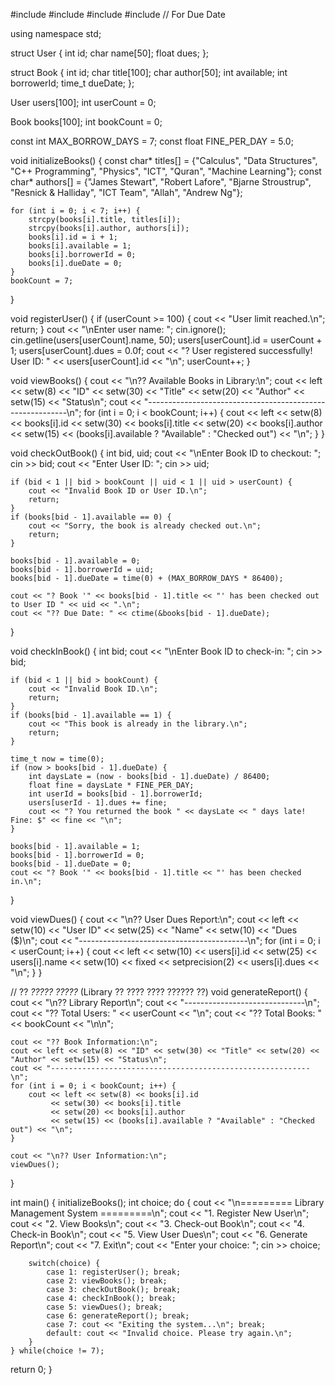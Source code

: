 #include <iostream>
#include <cstring>
#include <iomanip>
#include <ctime> // For Due Date

using namespace std;

struct User {
    int id;
    char name[50];
    float dues;
};

struct Book {
    int id;
    char title[100];
    char author[50];
    int available;
    int borrowerId;
    time_t dueDate;
};

User users[100];
int userCount = 0;

Book books[100];
int bookCount = 0;

const int MAX_BORROW_DAYS = 7;
const float FINE_PER_DAY = 5.0;

void initializeBooks() {
    const char* titles[] = {"Calculus", "Data Structures", "C++ Programming", "Physics", "ICT", "Quran", "Machine Learning"};
    const char* authors[] = {"James Stewart", "Robert Lafore", "Bjarne Stroustrup", "Resnick & Halliday", "ICT Team", "Allah", "Andrew Ng"};
    
    for (int i = 0; i < 7; i++) {
        strcpy(books[i].title, titles[i]);
        strcpy(books[i].author, authors[i]);
        books[i].id = i + 1;
        books[i].available = 1;
        books[i].borrowerId = 0;
        books[i].dueDate = 0;
    }
    bookCount = 7;
}

void registerUser() {
    if (userCount >= 100) {
        cout << "User limit reached.\n";
        return;
    }
    cout << "\nEnter user name: ";
    cin.ignore();
    cin.getline(users[userCount].name, 50);
    users[userCount].id = userCount + 1;
    users[userCount].dues = 0.0f;
    cout << "? User registered successfully! User ID: " << users[userCount].id << "\n";
    userCount++;
}

void viewBooks() {
    cout << "\n?? Available Books in Library:\n";
    cout << left << setw(8) << "ID" << setw(30) << "Title" << setw(20) << "Author" << setw(15) << "Status\n";
    cout << "----------------------------------------------------------\n";
    for (int i = 0; i < bookCount; i++) {
        cout << left << setw(8) << books[i].id
             << setw(30) << books[i].title
             << setw(20) << books[i].author
             << setw(15) << (books[i].available ? "Available" : "Checked out") << "\n";
    }
}

void checkOutBook() {
    int bid, uid;
    cout << "\nEnter Book ID to checkout: ";
    cin >> bid;
    cout << "Enter User ID: ";
    cin >> uid;

    if (bid < 1 || bid > bookCount || uid < 1 || uid > userCount) {
        cout << "Invalid Book ID or User ID.\n";
        return;
    }
    if (books[bid - 1].available == 0) {
        cout << "Sorry, the book is already checked out.\n";
        return;
    }
    
    books[bid - 1].available = 0;
    books[bid - 1].borrowerId = uid;
    books[bid - 1].dueDate = time(0) + (MAX_BORROW_DAYS * 86400);

    cout << "? Book '" << books[bid - 1].title << "' has been checked out to User ID " << uid << ".\n";
    cout << "?? Due Date: " << ctime(&books[bid - 1].dueDate);
}

void checkInBook() {
    int bid;
    cout << "\nEnter Book ID to check-in: ";
    cin >> bid;

    if (bid < 1 || bid > bookCount) {
        cout << "Invalid Book ID.\n";
        return;
    }
    if (books[bid - 1].available == 1) {
        cout << "This book is already in the library.\n";
        return;
    }

    time_t now = time(0);
    if (now > books[bid - 1].dueDate) {
        int daysLate = (now - books[bid - 1].dueDate) / 86400;
        float fine = daysLate * FINE_PER_DAY;
        int userId = books[bid - 1].borrowerId;
        users[userId - 1].dues += fine;
        cout << "? You returned the book " << daysLate << " days late! Fine: $" << fine << "\n";
    }

    books[bid - 1].available = 1;
    books[bid - 1].borrowerId = 0;
    books[bid - 1].dueDate = 0;
    cout << "? Book '" << books[bid - 1].title << "' has been checked in.\n";
}

void viewDues() {
    cout << "\n?? User Dues Report:\n";
    cout << left << setw(10) << "User ID" << setw(25) << "Name" << setw(10) << "Dues ($)\n";
    cout << "------------------------------------------\n";
    for (int i = 0; i < userCount; i++) {
        cout << left << setw(10) << users[i].id
             << setw(25) << users[i].name
             << setw(10) << fixed << setprecision(2) << users[i].dues << "\n";
    }
}

// ?? *????? ?????* (Library ?? ???? ???? ?????? ??)
void generateReport() {
    cout << "\n?? Library Report\n";
    cout << "------------------------------\n";
    cout << "?? Total Users: " << userCount << "\n";
    cout << "?? Total Books: " << bookCount << "\n\n";

    cout << "?? Book Information:\n";
    cout << left << setw(8) << "ID" << setw(30) << "Title" << setw(20) << "Author" << setw(15) << "Status\n";
    cout << "----------------------------------------------------------\n";
    for (int i = 0; i < bookCount; i++) {
        cout << left << setw(8) << books[i].id
             << setw(30) << books[i].title
             << setw(20) << books[i].author
             << setw(15) << (books[i].available ? "Available" : "Checked out") << "\n";
    }

    cout << "\n?? User Information:\n";
    viewDues();
}

int main() {
    initializeBooks();
    int choice;
    do {
        cout << "\n========= Library Management System =========\n";
        cout << "1. Register New User\n";
        cout << "2. View Books\n";
        cout << "3. Check-out Book\n";
        cout << "4. Check-in Book\n";
        cout << "5. View User Dues\n";
        cout << "6. Generate Report\n";
        cout << "7. Exit\n";
        cout << "Enter your choice: ";
        cin >> choice;

        switch(choice) {
            case 1: registerUser(); break;
            case 2: viewBooks(); break;
            case 3: checkOutBook(); break;
            case 4: checkInBook(); break;
            case 5: viewDues(); break;
            case 6: generateReport(); break;
            case 7: cout << "Exiting the system...\n"; break;
            default: cout << "Invalid choice. Please try again.\n";
        }
    } while(choice != 7);

return 0;
}
